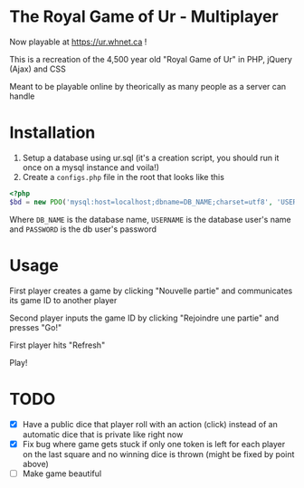 # The Royal Game of Ur - Multiplayer

Now playable at https://ur.whnet.ca !

This is a recreation of the 4,500 year old "Royal Game of Ur" in PHP, jQuery (Ajax) and CSS

Meant to be playable online by theorically as many people as a server can handle

# Installation

1. Setup a database using ur.sql (it's a creation script, you should run it once on a mysql instance and voila!)
1. Create a `configs.php` file in the root that looks like this
```php
<?php
$bd = new PDO('mysql:host=localhost;dbname=DB_NAME;charset=utf8', 'USERNAME', 'PASSWORD');
```
Where `DB_NAME` is the database name, `USERNAME` is the database user's name and `PASSWORD` is the db user's password

# Usage

First player creates a game by clicking "Nouvelle partie" and communicates its game ID to another player

Second player inputs the game ID by clicking "Rejoindre une partie" and presses "Go!"

First player hits "Refresh"

Play!

# TODO

- [x] Have a public dice that player roll with an action (click) instead of an automatic dice that is private like right now
- [x] Fix bug where game gets stuck if only one token is left for each player on the last square and no winning dice is thrown (might be fixed by point above)
- [ ] Make game beautiful
